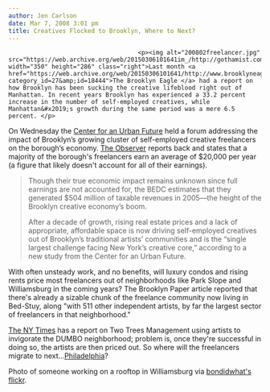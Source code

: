 ```yaml
---
author: Jen Carlson
date: Mar 7, 2008 3:01 pm
title: Creatives Flocked to Brooklyn, Where to Next?
---
```


	
										<p><img alt="200802freelancer.jpg" src="https://web.archive.org/web/20150306101641im_/http://gothamist.com/attachments/arts_jen/200802freelancer.jpg" width="350" height="286" class="right">Last month <a href="https://web.archive.org/web/20150306101641/http://www.brooklyneagle.com/categories/category.php?category_id=27&amp;id=18444">The Brooklyn Eagle </a> had a report on how Brooklyn has been sucking the creative lifeblood right out of Manhattan. In recent years Brooklyn has experienced a 33.2 percent increase in the number of self-employed creatives, while Manhattan&#x2019;s growth during the same period was a mere 6.5 percent. </p>

<p>On Wednesday the <a href="https://web.archive.org/web/20150306101641/http://www.nycfuture.org/">Center for an Urban Future</a> held a forum addressing the impact of Brooklyn&#x2019;s growing cluster of self-employed creative freelancers on the borough&#x2019;s economy. <a href="https://web.archive.org/web/20150306101641/http://www.observer.com/2008/brooklyns-creative-crescent-danger-drought">The Observer</a> reports back and states that a majority of the borough&apos;s freelancers earn an average of $20,000 per year (a figure that likely doesn&apos;t account for all of their earnings).</p><blockquote>Though their true economic impact remains unknown since full earnings are not accounted for, the BEDC estimates that they generated $504 million of taxable revenues in 2005&#x2014;the height of the Brooklyn creative economy&#x2019;s boom.<p></p>

<p>After a decade of growth, rising real estate prices and a lack of appropriate, affordable space is now driving self-employed creatives out of Brooklyn&#x2019;s traditional artists&#x2019; communities and is the &#x201C;single largest challenge facing New York&#x2019;s creative core,&#x201D; according to a new study from the Center for an Urban Future.</p></blockquote>With often unsteady work, and no benefits, will luxury condos and rising rents price most freelancers out of neighborhoods like Park Slope and Williamsburg in the coming years? The Brooklyn Paper article reported that there&apos;s already a sizable chunk of the freelance community now living in Bed-Stuy, along &quot;with 511 other independent artists, by far the largest sector of freelancers in that neighborhood.&quot; <p></p>

<p><a href="https://web.archive.org/web/20150306101641/http://www.nytimes.com/2008/03/06/arts/design/06dumb.html?ex=1362459600&amp;en=98a43873849ff35f&amp;ei=5088&amp;partner=rssnyt&amp;emc=rss">The NY Times</a> has a report on Two Trees Management using artists to invigorate the DUMBO neighborhood; problem is, once they&apos;re successful in doing so, the artists are then priced out. So where will the freelancers migrate to next...<a href="https://web.archive.org/web/20150306101641/http://gothamist.com/2006/06/21/rather_be_in_ph.php">Philadelphia</a>? </p>

<p><span class="photo_caption">Photo of someone working on a rooftop in Williamsburg via <a href="https://web.archive.org/web/20150306101641/http://www.flickr.com/photos/bondidwhat/1319818567">bondidwhat&apos;s flickr</a>.</span></p>					
										
									
				